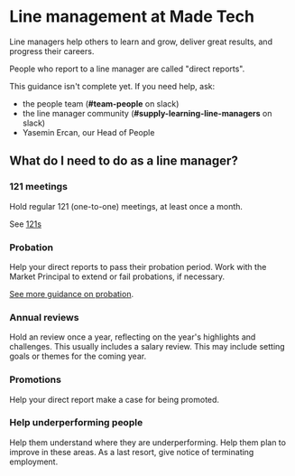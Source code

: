 # Line management at Made Tech

Line managers help others to learn and grow, deliver great results, and progress their careers.

People who report to a line manager are called "direct reports".

This guidance isn't complete yet. If you need help, ask:
- the people team (**#team-people** on slack)
- the line manager community (**#supply-learning-line-managers** on slack)
- Yasemin Ercan, our Head of People

## What do I need to do as a line manager?

### 121 meetings
Hold regular 121 (one-to-one) meetings, at least once a month.

See [121s](./121s.md)

### Probation
Help your direct reports to pass their probation period.
Work with the Market Principal to extend or fail probations, if necessary.

[See more guidance on probation](probation.md).

### Annual reviews
Hold an review once a year, reflecting on the year's highlights and challenges.
This usually includes a salary review.
This may include setting goals or themes for the coming year.

### Promotions
Help your direct report make a case for being promoted.

### Help underperforming people
Help them understand where they are underperforming.
Help them plan to improve in these areas.
As a last resort, give notice of terminating employment.

